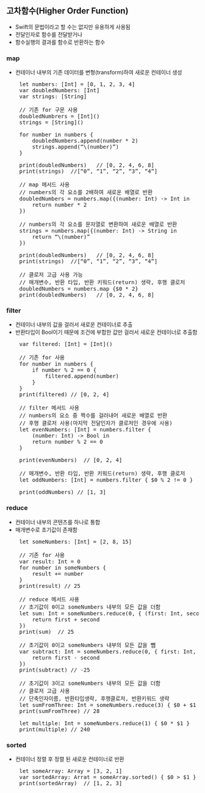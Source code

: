 ## 고차함수(Higher Order Function)
* Swift의 문법이라고 할 수는 없지만 유용하게 사용됨
* 전달인자로 함수를 전달받거나
* 함수실행의 결과를 함수로 반환하는 함수

### map
* 컨테이너 내부의 기존 데이터를 변형(transform)하여 새로운 컨테이너 생성
<pre>
	let numbers: [Int] = [0, 1, 2, 3, 4]
	var doubledNumbers: [Int]
	var strings: [String]

	// 기존 for 구문 사용
	doubledNumbrers = [Int]()
	strings = [String]()
	
	for number in numbers {
		doubledNumbers.append(number * 2)
		strings.append(“\(number)”)
	}
	
	print(doubledNumbers)	// [0, 2, 4, 6, 8]
	print(strings)	//[“0”, “1”, “2”, “3”, “4”]

	// map 메서드 사용
	// numbers의 각 요소를 2배하여 새로운 배열로 반환
	doubledNumbers = numbers.map({(number: Int) -> Int in
		return number * 2
	})

	// numbers의 각 요소를 문자열로 변환하여 새로운 배열로 반환
	strings = numbers.map({(number: Int) -> String in
		return “\(number)”
	})

	print(doubledNumbers)	// [0, 2, 4, 6, 8]
	print(strings)	//[“0”, “1”, “2”, “3”, “4”]

	// 클로저 고급 사용 가능
	// 매개변수, 반환 타입, 반환 키워드(return) 생략, 후행 클로저
	doubledNumbers = numbers.map {$0 * 2}
	print(doubledNumbers)	// [0, 2, 4, 6, 8]
</pre>

### filter
* 컨테이너 내부의 값을 걸러서 새로운 컨테이너로 추출
* 반환타입이 Bool이기 때문에 조건에 부합한 값만 걸러서 새로운 컨테이너로 추출함
<pre>
	var filtered: [Int] = [Int]()
	
	// 기존 for 사용
	for number in numbers {
		if number % 2 == 0 {
			filtered.append(number)
		}
	}
	print(filtered)	// [0, 2, 4]

	// filter 메서드 사용
	// numbers의 요소 중 짝수를 걸러내어 새로운 배열로 반환
	// 후행 클로저 사용(마지막 전달인자가 클로저인 경우에 사용)
	let evenNumbers: [Int] = numbers.filter {
		(number: Int) -> Bool in 
		return number % 2 == 0
	}

	print(evenNumbers)	// [0, 2, 4]	

	// 매개변수, 반환 타입, 반환 키워드(return) 생략, 후행 클로저
	let oddNumbers: [Int] = numbers.filter { $0 % 2 != 0 }
	
	print(oddNumbers) // [1, 3]
</pre>

### reduce
* 컨테이너 내부의 콘텐츠를 하나로 통합
* 매개변수로 초기값이 존재함
<pre>
	let someNumbers: [Int] = [2, 8, 15]
	
	// 기존 for 사용
	var result: Int = 0
	for number in someNumbers {
		result += number
	}
	print(result) // 25
	
	// reduce 메서드 사용
	// 초기값이 0이고 someNumbers 내부의 모든 값을 더함
	let sum: Int = someNumbers.reduce(0, { (first: Int, second: Int) -> Int in
		return first + second
	})
	print(sum)	// 25
	
	// 초기값이 0이고 someNumbers 내부의 모든 값을 뺌
	var subtract: Int = someNumbers.reduce(0, { first: Int, second: Int) -> Int in
		return first - second
	})
	print(subtract)	// -25

	// 초기값이 3이고 someNumbers 내부의 모든 값을 더함
	// 클로저 고급 사용
	// 단축인자이름, 반환타입생략, 후행클로저, 반환키워드 생략
	let sumFromThree: Int = someNumbers.reduce(3) { $0 + $1 }
	print(sumFromThree)	// 28

	let multiple: Int = someNumbers.reduce(1) { $0 * $1 }
	print(multiple)	// 240
</pre>

### sorted
* 컨테이너 정렬 후 정렬 된 새로운 컨테이너로 반환
<pre>
	let someArray: Array<Int> = [3, 2, 1]
	var sortedArray: Arrat<Int> = someArray.sorted() { $0 > $1 }
	print(sortedArray)	// [1, 2, 3]
</pre>
